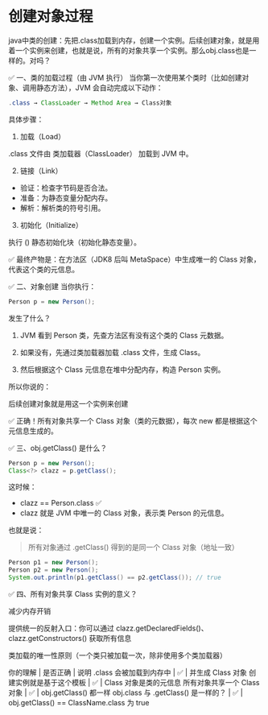# 创建对象过程

java中类的创建：先把.class加载到内存，创建一个实例。后续创建对象，就是用着一个实例来创建，也就是说，所有的对象共享一个实例。那么obj.class也是一样的。对吗？

✅ 一、类的加载过程（由 JVM 执行）
当你第一次使用某个类时（比如创建对象、调用静态方法），JVM 会自动完成以下动作：

```java
.class → ClassLoader → Method Area → Class对象
```

具体步骤：
1. 加载（Load）

.class 文件由 类加载器（ClassLoader） 加载到 JVM 中。

2. 链接（Link）

+ 验证：检查字节码是否合法。
+ 准备：为静态变量分配内存。
+ 解析：解析类的符号引用。

3. 初始化（Initialize）

执行 <clinit>() 静态初始化块（初始化静态变量）。

✅ 最终产物是：在方法区（JDK8 后叫 MetaSpace）中生成唯一的 Class 对象，代表这个类的元信息。

✅ 二、对象创建
当你执行：
```java
Person p = new Person();
```

发生了什么？

1. JVM 看到 Person 类，先查方法区有没有这个类的 Class 元数据。

2. 如果没有，先通过类加载器加载 .class 文件，生成 Class<Person>。

3. 然后根据这个 Class 元信息在堆中分配内存，构造 Person 实例。

所以你说的：

后续创建对象就是用这一个实例来创建

✅ 正确！所有对象共享一个 Class 对象（类的元数据），每次 new 都是根据这个元信息生成的。

✅ 三、obj.getClass() 是什么？

```java
Person p = new Person();
Class<?> clazz = p.getClass();
```

这时候：

+ clazz == Person.class ✅
+ clazz 就是 JVM 中唯一的 Class 对象，表示类 Person 的元信息。

也就是说：

> 所有对象通过 .getClass() 得到的是同一个 Class 对象（地址一致）

```java
Person p1 = new Person();
Person p2 = new Person();
System.out.println(p1.getClass() == p2.getClass()); // true
```

✅ 四、所有对象共享 Class 实例的意义？

减少内存开销

提供统一的反射入口：你可以通过 clazz.getDeclaredFields()、clazz.getConstructors() 获取所有信息

类加载的唯一性原则（一个类只被加载一次，除非使用多个类加载器）

你的理解 | 是否正确 | 说明
.class 会被加载到内存中 | ✅ | 并生成 Class 对象
创建实例就是基于这个模板 | ✅ | Class 对象是类的元信息
所有对象共享一个 Class 对象 | ✅ | obj.getClass() 都一样
obj.class 与 .getClass() 是一样的？ | ✅ | obj.getClass() == ClassName.class 为 true
